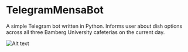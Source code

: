 # TelegramMensaBot

A simple Telegram bot written in Python. Informs user about dish options across all three Bamberg University cafeterias on the current day.

![Alt text](https://user-images.githubusercontent.com/26182509/84599120-fe57ef00-ae6f-11ea-84f3-1a51557b8725.png?raw=true "Title")

